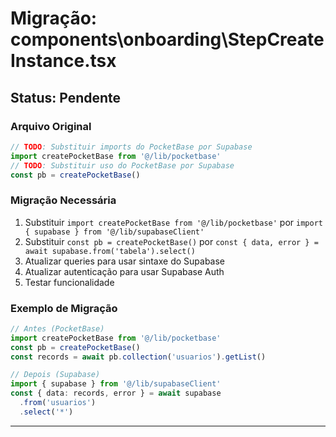 # Migração: components\onboarding\StepCreateInstance.tsx

## Status: Pendente

### Arquivo Original
```typescript
// TODO: Substituir imports do PocketBase por Supabase
import createPocketBase from '@/lib/pocketbase'
// TODO: Substituir uso do PocketBase por Supabase
const pb = createPocketBase()
```

### Migração Necessária
1. Substituir `import createPocketBase from '@/lib/pocketbase'` por `import { supabase } from '@/lib/supabaseClient'`
2. Substituir `const pb = createPocketBase()` por `const { data, error } = await supabase.from('tabela').select()`
3. Atualizar queries para usar sintaxe do Supabase
4. Atualizar autenticação para usar Supabase Auth
5. Testar funcionalidade

### Exemplo de Migração
```typescript
// Antes (PocketBase)
import createPocketBase from '@/lib/pocketbase'
const pb = createPocketBase()
const records = await pb.collection('usuarios').getList()

// Depois (Supabase)
import { supabase } from '@/lib/supabaseClient'
const { data: records, error } = await supabase
  .from('usuarios')
  .select('*')
```

---

